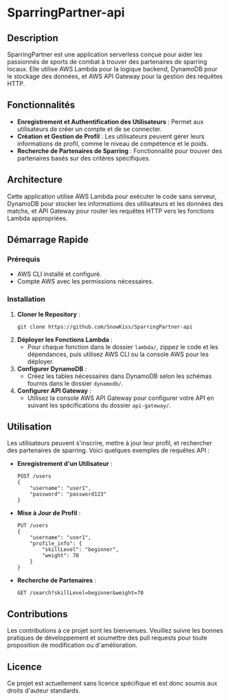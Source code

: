 # SparringPartner-api

## Description
SparringPartner est une application serverless conçue pour aider les passionnés de sports de combat à trouver des partenaires de sparring locaux. Elle utilise AWS Lambda pour la logique backend, DynamoDB pour le stockage des données, et AWS API Gateway pour la gestion des requêtes HTTP.

## Fonctionnalités
- **Enregistrement et Authentification des Utilisateurs** : Permet aux utilisateurs de créer un compte et de se connecter.
- **Création et Gestion de Profil** : Les utilisateurs peuvent gérer leurs informations de profil, comme le niveau de compétence et le poids.
- **Recherche de Partenaires de Sparring** : Fonctionnalité pour trouver des partenaires basés sur des critères spécifiques.

## Architecture
Cette application utilise AWS Lambda pour exécuter le code sans serveur, DynamoDB pour stocker les informations des utilisateurs et les données des matchs, et API Gateway pour router les requêtes HTTP vers les fonctions Lambda appropriées.

## Démarrage Rapide

### Prérequis
- AWS CLI installé et configuré.
- Compte AWS avec les permissions nécessaires.

### Installation
1. **Cloner le Repository** :
   ```
   git clone https://github.com/SnowKiss/SparringPartner-api
   ```
2. **Déployer les Fonctions Lambda** :
   - Pour chaque fonction dans le dossier `lambda/`, zippez le code et les dépendances, puis utilisez AWS CLI ou la console AWS pour les déployer.
3. **Configurer DynamoDB** :
   - Créez les tables nécessaires dans DynamoDB selon les schémas fournis dans le dossier `dynamodb/`.
4. **Configurer API Gateway** :
   - Utilisez la console AWS API Gateway pour configurer votre API en suivant les spécifications du dossier `api-gateway/`.

## Utilisation
Les utilisateurs peuvent s'inscrire, mettre à jour leur profil, et rechercher des partenaires de sparring. Voici quelques exemples de requêtes API :

- **Enregistrement d'un Utilisateur** :
  ```
  POST /users
  {
      "username": "user1",
      "password": "password123"
  }
  ```
- **Mise à Jour de Profil** :
  ```
  PUT /users
  {
      "username": "user1",
      "profile_info": {
          "skillLevel": "beginner",
          "weight": 70
      }
  }
  ```
- **Recherche de Partenaires** :
  ```
  GET /search?skillLevel=beginner&weight=70
  ```

## Contributions
Les contributions à ce projet sont les bienvenues. Veuillez suivre les bonnes pratiques de développement et soumettre des pull requests pour toute proposition de modification ou d'amélioration.

## Licence
Ce projet est actuellement sans licence spécifique et est donc soumis aux droits d'auteur standards.

